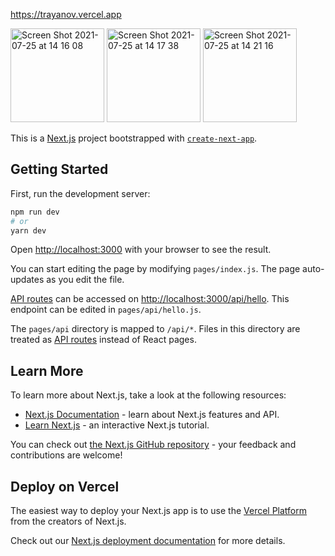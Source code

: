 https://trayanov.vercel.app

<img width="150" alt="Screen Shot 2021-07-25 at 14 16 08" src="https://user-images.githubusercontent.com/37631578/126897237-970b9b33-cb52-4b3c-8146-2e6675388aab.png"> <img width="150" alt="Screen Shot 2021-07-25 at 14 17 38" src="https://user-images.githubusercontent.com/37631578/126897239-f1672e8f-4113-4bfb-8913-ebdd3f263625.png"> <img width="150" alt="Screen Shot 2021-07-25 at 14 21 16" src="https://user-images.githubusercontent.com/37631578/126897290-9a6e16ac-a220-4f9a-a6c0-9b025805799f.png">







This is a [Next.js](https://nextjs.org/) project bootstrapped with [`create-next-app`](https://github.com/vercel/next.js/tree/canary/packages/create-next-app).

## Getting Started

First, run the development server:

```bash
npm run dev
# or
yarn dev
```

Open [http://localhost:3000](http://localhost:3000) with your browser to see the result.

You can start editing the page by modifying `pages/index.js`. The page auto-updates as you edit the file.

[API routes](https://nextjs.org/docs/api-routes/introduction) can be accessed on [http://localhost:3000/api/hello](http://localhost:3000/api/hello). This endpoint can be edited in `pages/api/hello.js`.

The `pages/api` directory is mapped to `/api/*`. Files in this directory are treated as [API routes](https://nextjs.org/docs/api-routes/introduction) instead of React pages.

## Learn More

To learn more about Next.js, take a look at the following resources:

- [Next.js Documentation](https://nextjs.org/docs) - learn about Next.js features and API.
- [Learn Next.js](https://nextjs.org/learn) - an interactive Next.js tutorial.

You can check out [the Next.js GitHub repository](https://github.com/vercel/next.js/) - your feedback and contributions are welcome!

## Deploy on Vercel

The easiest way to deploy your Next.js app is to use the [Vercel Platform](https://vercel.com/new?utm_medium=default-template&filter=next.js&utm_source=create-next-app&utm_campaign=create-next-app-readme) from the creators of Next.js.

Check out our [Next.js deployment documentation](https://nextjs.org/docs/deployment) for more details.
